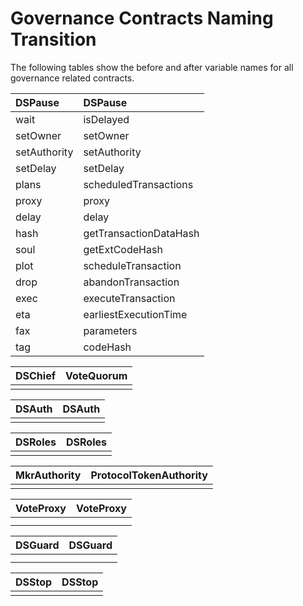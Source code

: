 # Governance Contracts Naming Transition

The following tables show the before and after variable names for all governance related contracts.

| DSPause | DSPause |
| :--- | :--- |
| wait | isDelayed |
| setOwner | setOwner |
| setAuthority | setAuthority |
| setDelay | setDelay |
| plans | scheduledTransactions |
| proxy | proxy |
| delay | delay |
| hash | getTransactionDataHash |
| soul | getExtCodeHash |
| plot | scheduleTransaction |
| drop | abandonTransaction |
| exec | executeTransaction |
| eta | earliestExecutionTime |
| fax | parameters |
| tag | codeHash |

| DSChief | VoteQuorum |
| :--- | :--- |
|  |  |

| DSAuth | DSAuth |
| :--- | :--- |
|  |  |

| DSRoles | DSRoles |
| :--- | :--- |
|  |  |

| MkrAuthority | ProtocolTokenAuthority |
| :--- | :--- |
|  |  |

| VoteProxy | VoteProxy |
| :--- | :--- |
|  |  |
|  |  |

| DSGuard | DSGuard |
| :--- | :--- |
|  |  |
|  |  |

| DSStop | DSStop |
| :--- | :--- |
|  |  |

